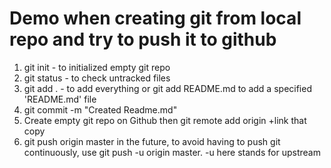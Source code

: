 # Demo when creating git from local repo and try to push it to github

1) git init - to initialized empty git repo
2) git status - to check untracked files
3) git add . - to add everything or git add README.md to add a specified 'README.md' file
4) git commit -m "Created Readme.md"
5) Create empty git repo on Github then
git remote add origin +link that copy
6) git push origin master
in the future, to avoid having to push git continuously, use git push -u origin master. -u here stands for upstream